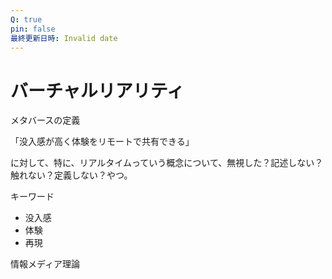 ```yaml
---
Q: true
pin: false
最終更新日時: Invalid date
---
```

# バーチャルリアリティ

メタバースの定義

「没入感が高く体験をリモートで共有できる」

に対して、特に、リアルタイムっていう概念について、無視した？記述しない？触れない？定義しない？やつ。

キーワード

- 没入感  
- 体験  
- 再現  

情報メディア理論